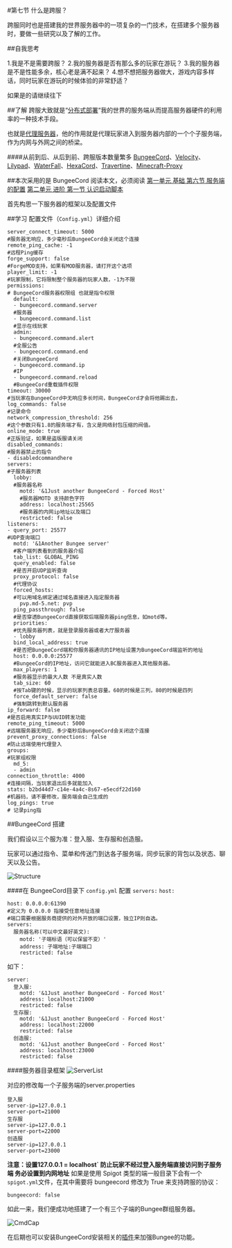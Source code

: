 #第七节 什么是跨服？

跨服同时也是搭建我的世界服务器中的一项复杂的一门技术，在搭建多个服务器时，要做一些研究以及了解的工作。

##自我思考

1.我是不是需要跨服？
2.我的服务器是否有那么多的玩家在游玩？
3.我的服务器是不是性能多余，核心老是满不起来？
4.想不想把服务器做大，游戏内容多样话，同时玩家在游玩的时候体验的非常舒适？

如果是的请继续往下

##了解
跨服大致就是“[分布式部署](https://baike.baidu.com/item/%E5%88%86%E5%B8%83%E5%BC%8F%E7%B3%BB%E7%BB%9F/4905336?fr=aladdin)“我的世界的服务端从而提高服务器硬件的利用率的一种技术手段。

也就是[代理服务器](https://baike.baidu.com/item/%E4%BB%A3%E7%90%86%E6%9C%8D%E5%8A%A1%E5%99%A8/97996?fr=aladdin)，他的作用就是代理玩家进入到服务器内部的一个个子服务端，作为内网与外网之间的桥梁。

####从前到后、从后到前、跨服版本数量繁多
[BungeeCord](https://www.spigotmc.org/wiki/bungeecord/)、[Velocity](https://www.velocitypowered.com/downloads)、[Lilypad](http://ci.lilypadmc.org/)、[WaterFall](https://papermc.io/downloads#Waterfall)、[HexaCord](https://yivesmirror.com/downloads/hexacord)、[Travertine](https://papermc.io/downloads#Travertine)、[Minecraft-Proxy](https://github.com/bangbang93/minecraft-proxy)

##本次采用的是 BungeeCord
阅读本文，必须阅读
[第一单元 基础 第六节 服务端的配置](https://github.com/Mhy278/MinecraftServerHostGuide/blob/master/ServerConf.md)
[第二单元 进阶  第一节 认识启动脚本](https://github.com/Mhy278/MinecraftServerHostGuide/blob/master/RunScript.md)

首先构思一下服务器的框架以及配置文件


##学习 配置文件（```Config.yml```）详细介绍
```
server_connect_timeout: 5000 
#服务器无响应，多少毫秒后BungeeCord会关闭这个连接
remote_ping_cache: -1 
#远程Ping缓存
forge_support: false 
#ForgeMOD支持，如果有MOD服务器，请打开这个选项
player_limit: -1 
#玩家限制，它将限制整个服务器的玩家人数，-1为不限
permissions: 
# BungeeCord服务器权限组 也就是指令权限
  default: 
  - bungeecord.command.server 
  #服务器
  - bungeecord.command.list 
  #显示在线玩家
  admin: 
  - bungeecord.command.alert 
  #全服公告
  - bungeecord.command.end 
  #关闭BungeeCord
  - bungeecord.command.ip 
  #IP
  - bungeecord.command.reload 
  #BungeeCord重载插件权限
timeout: 30000 
#当玩家在BungeeCord中无响应多长时间，BungeeCord才会将他踢出去，
log_commands: false 
#记录命令
network_compression_threshold: 256 
#这个参数只有1.8的服务端才有，含义是网络封包压缩的阀值。
online_mode: true 
#正版验证，如果是盗版服请关闭
disabled_commands: 
#服务器禁止的指令
- disabledcommandhere
servers: 
#子服务器列表
  lobby: 
  #服务器名称
    motd: '&1Just another BungeeCord - Forced Host' 
    #服务器MOTD 支持颜色字符
    address: localhost:25565 
    #服务器的内网ip地址以及端口
    restricted: false 
listeners: 
- query_port: 25577 
#UDP查询端口
  motd: '&1Another Bungee server' 
  #客户端列表看到的服务器介绍
  tab_list: GLOBAL_PING 
  query_enabled: false 
  #是否开启UDP监听查询
  proxy_protocol: false 
  #代理协议
  forced_hosts: 
  #可以用域名绑定通过域名直接进入指定服务器
    pvp.md-5.net: pvp
  ping_passthrough: false 
  #是否穿透BungeeCord直接获取后端服务器ping信息，如motd等。
  priorities: 
  #优先服务器列表，就是登录服务器或者大厅服务器
  - lobby
  bind_local_address: true 
  #是否把BungeeCord端和你服务器通讯的IP地址设置为BungeeCord端监听的地址
  host: 0.0.0.0:25577 
  #BungeeCord的IP地址，访问它就能进入BC服务器进入其他服务器。
  max_players: 1 
  #服务器显示的最大人数 不是真实人数
  tab_size: 60 
  #按Tab键的时候，显示的玩家列表总容量。60的时候是三列，80的时候是四列
  force_default_server: false 
  #强制跳转到默认服务器
ip_forward: false 
#是否启用真实IP与UUID转发功能
remote_ping_timeout: 5000 
#远端服务器无响应，多少毫秒后BungeeCord会关闭这个连接
prevent_proxy_connections: false 
#防止远端使用代理登入
groups: 
#玩家组权限
  md_5:
  - admin
connection_throttle: 4000 
#连接间隔，当玩家退出后多就能加入
stats: b2bd44d7-c14e-4a4c-8s67-e5ecdf22d160 
#机器码，请不要修改，服务端会自己生成的
log_pings: true 
# 记录ping指
```

##BungeeCord 搭建

我们假设以三个服为准：登入服、生存服和创造服。

玩家可以通过指令、菜单和传送门到达各子服务端，同步玩家的背包以及状态、聊天以及公告。

![Structure](./imgages/bungee/BungeeCordstructure.png)

####在 BungeeCord目录下 ```config.yml``` 配置 ```servers:``` ```host:```

```
host: 0.0.0.0:61390
#定义为 0.0.0.0 指接受任意地址连接
#端口需要根据服务商提供的对外开放的端口设置，独立IP则自选。
servers:
  服务器名称(可以中文最好英文):
    motd: '子端标语（可以保留不变）'
    address: 子端地址:子端端口
    restricted: false
```

如下：


```
server:
  登入服:
    motd: '&1Just another BungeeCord - Forced Host'
    address: localhost:21000
    restricted: false
  生存服:
    motd: '&1Just another BungeeCord - Forced Host'
    address: localhost:22000
    restricted: false
  创造服:
    motd: '&1Just another BungeeCord - Forced Host'
    address: localhost:23000
    restricted: false
```

####服务器目录框架
![ServerList](./imgages/bungee/ServerList.png)

对应的修改每一个子服务端的server.properties

```
登入服
server-ip=127.0.0.1
server-port=21000
生存服
server-ip=127.0.0.1
server-port=22000
创造服
server-ip=127.0.0.1
server-port=23000
```
**注意：设置127.0.0.1 = localhost` 防止玩家不经过登入服务端直接访问到子服务端 务必设置到内网地址**
如果是使用 Spigot 类型的端一般目录下会有一个```spigot.yml```文件，在其中需要将 bungeecord 修改为 True 来支持跨服的协议：
```
bungeecord: false
```
如此一来，我们便成功地搭建了一个有三个子端的Bungee群组服务器。

![CmdCap](./imgages/bungee/CmdCap.png)

在后期也可以安装BungeeCord安装相关的[插件](https://www.spigotmc.org/resources/categories/bungee-proxy.3/)来加强Bungee的功能。